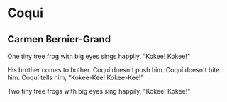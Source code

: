# Coqui
## Carmen Bernier-Grand
One tiny tree frog
with big eyes
sings happily,
“Kokee! Kokee!”

His brother comes to bother.
Coquí doesn't push him.
Coquí doesn't bite him.
Coquí tells him,
“Kokee-Kee! Kokee-Kee!”

Two tiny tree frogs
with big eyes
sing happily,
“Kokee! Kokee!”